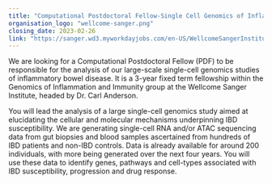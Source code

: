 ```yaml
---
title: "Computational Postdoctoral Fellow-Single Cell Genomics of Inflammatory Bowel Disease"
organisation_logo: "wellcome-sanger.png"
closing_date: 2023-02-26
link: "https://sanger.wd3.myworkdayjobs.com/en-US/WellcomeSangerInstitute/job/Hinxton-Cambridgeshire/Postdoctoral-Fellow---Single-cell-Immunogenomics_JR100457"
---
```

We are looking for a Computational Postdoctoral Fellow (PDF) to be responsible for the analysis of our large-scale single-cell genomics studies of inflammatory bowel disease. It is a 3-year fixed term fellowship within the Genomics of Inflammation and Immunity group at the Wellcome Sanger Institute, headed by Dr. Carl Anderson. 

You will lead the analysis of a large single-cell genomics study aimed at elucidating the cellular and molecular mechanisms underpinning IBD susceptibility. We are generating single-cell RNA and/or ATAC sequencing data from gut biopsies and blood samples ascertained from hundreds of IBD patients and non-IBD controls. Data is already available for around 200 individuals, with more being generated over the next four years. You will use these data to identify genes, pathways and cell-types associated with IBD susceptibility, progression and drug response.
